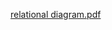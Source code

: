 [relational diagram.pdf](https://github.com/springggin/Databases/files/14291941/relational.diagram.pdf)
